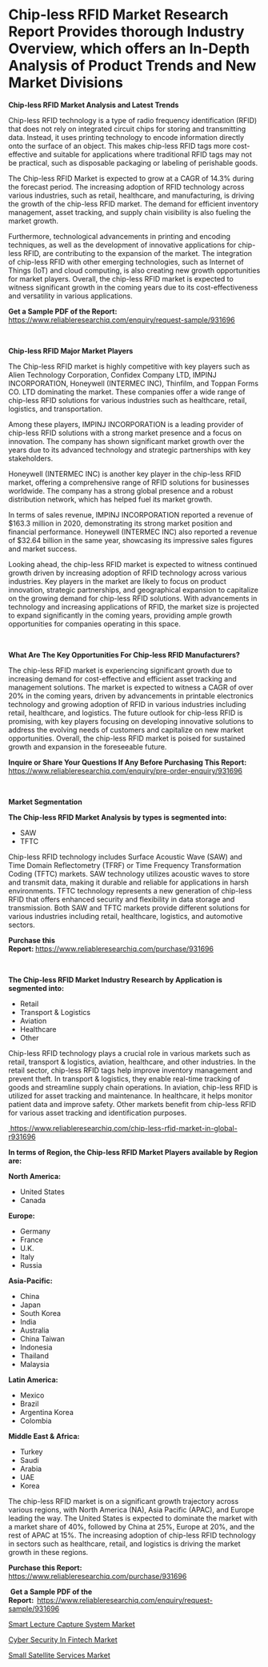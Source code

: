 <p><h1>Chip-less RFID Market Research Report Provides thorough Industry Overview, which offers an In-Depth Analysis of Product Trends and New Market Divisions</h1></p><p><strong>Chip-less RFID Market Analysis and Latest Trends</strong></p>
<p><p>Chip-less RFID technology is a type of radio frequency identification (RFID) that does not rely on integrated circuit chips for storing and transmitting data. Instead, it uses printing technology to encode information directly onto the surface of an object. This makes chip-less RFID tags more cost-effective and suitable for applications where traditional RFID tags may not be practical, such as disposable packaging or labeling of perishable goods.</p><p>The Chip-less RFID Market is expected to grow at a CAGR of 14.3% during the forecast period. The increasing adoption of RFID technology across various industries, such as retail, healthcare, and manufacturing, is driving the growth of the chip-less RFID market. The demand for efficient inventory management, asset tracking, and supply chain visibility is also fueling the market growth.</p><p>Furthermore, technological advancements in printing and encoding techniques, as well as the development of innovative applications for chip-less RFID, are contributing to the expansion of the market. The integration of chip-less RFID with other emerging technologies, such as Internet of Things (IoT) and cloud computing, is also creating new growth opportunities for market players. Overall, the chip-less RFID market is expected to witness significant growth in the coming years due to its cost-effectiveness and versatility in various applications.</p></p>
<p><strong>Get a Sample PDF of the Report:&nbsp;</strong> <a href="https://www.reliableresearchiq.com/enquiry/request-sample/931696">https://www.reliableresearchiq.com/enquiry/request-sample/931696</a></p>
<p>&nbsp;</p>
<p><strong>Chip-less RFID Major Market Players</strong></p>
<p><p>The Chip-less RFID market is highly competitive with key players such as Alien Technology Corporation, Confidex Company LTD, IMPINJ INCORPORATION, Honeywell (INTERMEC INC), Thinfilm, and Toppan Forms CO. LTD dominating the market. These companies offer a wide range of chip-less RFID solutions for various industries such as healthcare, retail, logistics, and transportation.</p><p>Among these players, IMPINJ INCORPORATION is a leading provider of chip-less RFID solutions with a strong market presence and a focus on innovation. The company has shown significant market growth over the years due to its advanced technology and strategic partnerships with key stakeholders.</p><p>Honeywell (INTERMEC INC) is another key player in the chip-less RFID market, offering a comprehensive range of RFID solutions for businesses worldwide. The company has a strong global presence and a robust distribution network, which has helped fuel its market growth.</p><p>In terms of sales revenue, IMPINJ INCORPORATION reported a revenue of $163.3 million in 2020, demonstrating its strong market position and financial performance. Honeywell (INTERMEC INC) also reported a revenue of $32.64 billion in the same year, showcasing its impressive sales figures and market success.</p><p>Looking ahead, the chip-less RFID market is expected to witness continued growth driven by increasing adoption of RFID technology across various industries. Key players in the market are likely to focus on product innovation, strategic partnerships, and geographical expansion to capitalize on the growing demand for chip-less RFID solutions. With advancements in technology and increasing applications of RFID, the market size is projected to expand significantly in the coming years, providing ample growth opportunities for companies operating in this space.</p></p>
<p>&nbsp;</p>
<p><strong>What Are The Key Opportunities For Chip-less RFID Manufacturers?</strong></p>
<p><p>The chip-less RFID market is experiencing significant growth due to increasing demand for cost-effective and efficient asset tracking and management solutions. The market is expected to witness a CAGR of over 20% in the coming years, driven by advancements in printable electronics technology and growing adoption of RFID in various industries including retail, healthcare, and logistics. The future outlook for chip-less RFID is promising, with key players focusing on developing innovative solutions to address the evolving needs of customers and capitalize on new market opportunities. Overall, the chip-less RFID market is poised for sustained growth and expansion in the foreseeable future.</p></p>
<p><strong>Inquire or Share Your Questions If Any Before Purchasing This Report:</strong> <a href="https://www.reliableresearchiq.com/enquiry/pre-order-enquiry/931696">https://www.reliableresearchiq.com/enquiry/pre-order-enquiry/931696</a></p>
<p>&nbsp;</p>
<p><strong>Market Segmentation</strong></p>
<p><strong>The Chip-less RFID Market Analysis by types is segmented into:</strong></p>
<p><ul><li>SAW</li><li>TFTC</li></ul></p>
<p><p>Chip-less RFID technology includes Surface Acoustic Wave (SAW) and Time Domain Reflectometry (TFRF) or Time Frequency Transformation Coding (TFTC) markets. SAW technology utilizes acoustic waves to store and transmit data, making it durable and reliable for applications in harsh environments. TFTC technology represents a new generation of chip-less RFID that offers enhanced security and flexibility in data storage and transmission. Both SAW and TFTC markets provide different solutions for various industries including retail, healthcare, logistics, and automotive sectors.</p></p>
<p><strong>Purchase this Report:&nbsp;</strong><a href="https://www.reliableresearchiq.com/purchase/931696">https://www.reliableresearchiq.com/purchase/931696</a></p>
<p>&nbsp;</p>
<p><strong>The Chip-less RFID Market Industry Research by Application is segmented into:</strong></p>
<p><ul><li>Retail</li><li>Transport & Logistics</li><li>Aviation</li><li>Healthcare</li><li>Other</li></ul></p>
<p><p>Chip-less RFID technology plays a crucial role in various markets such as retail, transport & logistics, aviation, healthcare, and other industries. In the retail sector, chip-less RFID tags help improve inventory management and prevent theft. In transport & logistics, they enable real-time tracking of goods and streamline supply chain operations. In aviation, chip-less RFID is utilized for asset tracking and maintenance. In healthcare, it helps monitor patient data and improve safety. Other markets benefit from chip-less RFID for various asset tracking and identification purposes.</p></p>
<p><a href="https://www.reliableresearchiq.com/chip-less-rfid-market-in-global-r931696">&nbsp;https://www.reliableresearchiq.com/chip-less-rfid-market-in-global-r931696</a></p>
<p><strong>In terms of Region, the Chip-less RFID Market Players available by Region are:</strong></p>
<p>
    <p> <strong> North America: </strong>
        <ul>
            <li>United States</li>
            <li>Canada</li>
        </ul>
        </p> 
    <p> <strong> Europe: </strong>
        <ul>
            <li>Germany</li>
            <li>France</li>
            <li>U.K.</li>
            <li>Italy</li>
            <li>Russia</li>
        </ul>
        </p> 
    <p> <strong> Asia-Pacific: </strong>
        <ul>
            <li>China</li>
            <li>Japan</li>
            <li>South Korea</li>
            <li>India</li>
            <li>Australia</li>
            <li>China Taiwan</li>
            <li>Indonesia</li>
            <li>Thailand</li>
            <li>Malaysia</li>
        </ul>
        </p> 
    <p> <strong> Latin America: </strong>
        <ul>
            <li>Mexico</li>
            <li>Brazil</li>
            <li>Argentina Korea</li>
            <li>Colombia</li>
        </ul>
        </p> 
    <p> <strong> Middle East & Africa: </strong>
        <ul>
            <li>Turkey</li>
            <li>Saudi</li>
            <li>Arabia</li>
            <li>UAE</li>
            <li>Korea</li>
        </ul>
    </p>
    </p>
<p><p>The chip-less RFID market is on a significant growth trajectory across various regions, with North America (NA), Asia Pacific (APAC), and Europe leading the way. The United States is expected to dominate the market with a market share of 40%, followed by China at 25%, Europe at 20%, and the rest of APAC at 15%. The increasing adoption of chip-less RFID technology in sectors such as healthcare, retail, and logistics is driving the market growth in these regions.</p></p>
<p><strong>Purchase this Report: </strong><a href="https://www.reliableresearchiq.com/purchase/931696">https://www.reliableresearchiq.com/purchase/931696</a></p>
<p>&nbsp;<strong>Get a Sample PDF of the Report:&nbsp;&nbsp;</strong><a href="https://www.reliableresearchiq.com/enquiry/request-sample/931696">https://www.reliableresearchiq.com/enquiry/request-sample/931696</a></p>
<p><strong></strong></p>
<p><p><a href="https://medium.com/@richard.james09789/smart-lecture-capture-system-market-a-global-and-regional-analysis-focus-on-end-user-product-3688d8bca328">Smart Lecture Capture System Market</a></p><p><a href="https://medium.com/@lynnullrich2023/cyber-security-in-fintech-market-outlook-complete-industry-analysis-2024-to-2031-605b3823854f">Cyber Security In Fintech Market</a></p><p><a href="https://medium.com/@karianerice/small-satellite-services-industry-analysis-report-its-market-size-growing-with-a-cagr-of-10-8-b53f1f56e15a">Small Satellite Services Market</a></p></p>